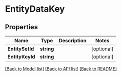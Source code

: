 # EntityDataKey

## Properties

Name | Type | Description | Notes
------------ | ------------- | ------------- | -------------
**EntitySetId** | **string** |  | [optional] 
**EntityKeyId** | **string** |  | [optional] 

[[Back to Model list]](../README.md#documentation-for-models) [[Back to API list]](../README.md#documentation-for-api-endpoints) [[Back to README]](../README.md)


